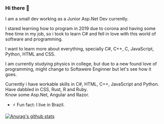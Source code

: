 ### Hi there 👋
I am a small dev working as a Junior Asp.Net Dev currently.<br/>

I stared learning how to program in 2019 due to corona and having some free time in my job, so i took to learn C# and fell in love with this world of software and programming.<br/>

I want to learn more about everything, specially C#, C++, C, JavaScript, Python, HTML and CSS.<br/>

I am currently studying physics in college, but due to a new found love of programming, might change to Softawere Enginner but let's see how it goes.

Currently i have workable skills in C#, HTML, C++, JavaScript and Python.<br/>
Have dabbled in CSS, Rust, R and Ruby.<br/>
Know some Asp.Net, Angular and Razor.

- ⚡ Fun fact: I live in Brazil.

[![Anurag's github stats](https://github-readme-stats.vercel.app/api?username=sofistico)](https://github.com/anuraghazra/github-readme-stats)

<!--
**Sofistico/Sofistico** is a ✨ _special_ ✨ repository because its `README.md` (this file) appears on your GitHub profile.

Here are some ideas to get you started:

- 🔭 I’m currently working on ...
- 🌱 I’m currently learning ...
- 👯 I’m looking to collaborate on ...
- 🤔 I’m looking for help with ...
- 💬 Ask me about ...
- 📫 How to reach me: ...
- 😄 Pronouns: ...
- ⚡ Fun fact: ...
-->
